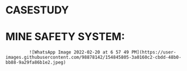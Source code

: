 # CASESTUDY
# MINE SAFETY SYSTEM:
                   
             ![WhatsApp Image 2022-02-20 at 6 57 49 PM](https://user-images.githubusercontent.com/98878142/154845805-3a0160c2-cbdd-48b0-bb88-9a29fa86b1e2.jpeg)
